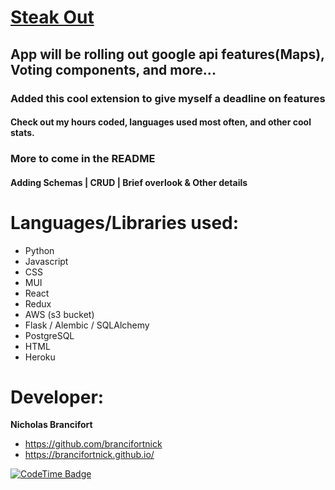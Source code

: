 
# [Steak Out](https://steakout-db59827f2430.herokuapp.com/)

## App will be rolling out google api features(Maps), Voting components, and more...

### Added this cool extension to give myself a deadline on features
#### Check out my hours coded, languages used most often, and other cool stats.

### More to come in the README
#### Adding Schemas | CRUD | Brief overlook & Other details

# Languages/Libraries used:
 * Python
 * Javascript
 * CSS
 * MUI
 * React
 * Redux
 * AWS (s3 bucket)
 * Flask / Alembic / SQLAlchemy
 * PostgreSQL
 * HTML
 * Heroku


# Developer:
 **Nicholas Brancifort**
  * https://github.com/brancifortnick
  * https://brancifortnick.github.io/




[![CodeTime Badge](https://img.shields.io/endpoint?style=social&color=222&url=https%3A%2F%2Fapi.codetime.dev%2Fshield%3Fid%3D29969%26project%3D%26in=0)](https://codetime.dev)

